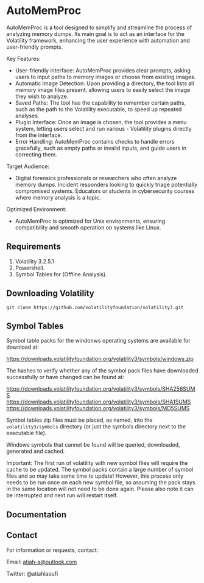 # AutoMemProc

AutoMemProc is a tool designed to simplify and streamline the process of analyzing memory dumps. Its main goal is to act as an interface for the Volatility framework, enhancing the user experience with automation and user-friendly prompts.

Key Features:
- User-friendly interface: AutoMemProc provides clear prompts, asking users to input paths to memory images or choose from existing images.
- Automatic Image Detection: Upon providing a directory, the tool lists all memory image files present, allowing users to easily select the image they wish to analyze.
- Saved Paths: The tool has the capability to remember certain paths, such as the path to the Volatility executable, to speed up repeated analyses.
- Plugin Interface: Once an image is chosen, the tool provides a menu system, letting users select and run various - Volatility plugins directly from the interface.
- Error Handling: AutoMemProc contains checks to handle errors gracefully, such as empty paths or invalid inputs, and guide users in correcting them.

Target Audience:
 - Digital forensics professionals or researchers who often analyze memory dumps.
Incident responders looking to quickly triage potentially compromised systems.
Educators or students in cybersecurity courses where memory analysis is a topic.

Optimized Environment:
- AutoMemProc is optimized for Unix environments, ensuring compatibility and smooth operation on systems like Linux.

## Requirements

1. Volatility 3.2.5.1
2. Powershell.
3. Symbol Tables for (Offline Analysis). 

## Downloading Volatility

```shell
git clone https://github.com/volatilityfoundation/volatility3.git
```

## Symbol Tables

Symbol table packs for the windonws operating systems are available for download at:

<https://downloads.volatilityfoundation.org/volatility3/symbols/windows.zip>  

The hashes to verify whether any of the symbol pack files have downloaded successfully or have changed can be found at:

<https://downloads.volatilityfoundation.org/volatility3/symbols/SHA256SUMS>  
<https://downloads.volatilityfoundation.org/volatility3/symbols/SHA1SUMS>  
<https://downloads.volatilityfoundation.org/volatility3/symbols/MD5SUMS> 

Symbol tables zip files must be placed, as named, into the `volatility3/symbols` directory (or just the symbols directory next to the executable file).

Windows symbols that cannot be found will be queried, downloaded, generated and cached.

Important: The first run of volatility with new symbol files will require the cache to be updated.  The symbol packs contain a large number of symbol files and so may take some time to update!
However, this process only needs to be run once on each new symbol file, so assuming the pack stays in the same location will not need to be done again.  Please also note it can be interrupted and next run will restart itself.

## Documentation


## Contact

For information or requests, contact:

Email: atiah-a@outlook.com

Twitter: @atiahlaoufi
